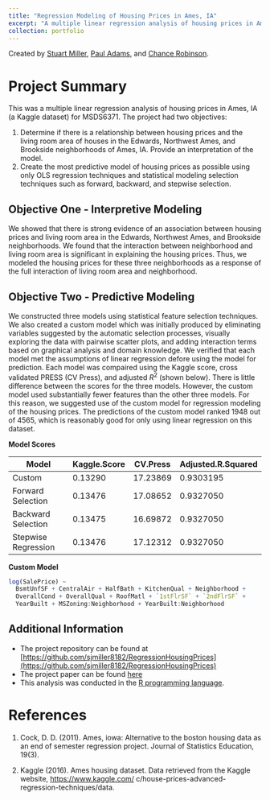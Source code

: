 ```yaml
---
title: "Regression Modeling of Housing Prices in Ames, IA"
excerpt: "A multiple linear regression analysis of housing prices in Ames, IA.<br/><img src='/images/portfolio/ames_ia_housesbanner.png'>"
collection: portfolio
---
```


Created by [Stuart Miller](https://github.com/sjmiller8182), 
[Paul Adams](https://github.com/PaulAdams4361), and 
[Chance Robinson](https://github.com/RobinsonCW).

# Project Summary

This was a multiple linear regression analysis of housing prices in Ames, IA (a Kaggle dataset)
for MSDS6371.
The project had two objectives: 

1. Determine if there is a relationship between housing prices and
 the living room area of houses in the Edwards, Northwest Ames, and
 Brookside neighborhoods of Ames, IA.
 Provide an interpretation of the model.
2. Create the most predictive model of housing prices as possible using only OLS regression techniques and
 statistical modeling selection techniques such as forward, backward, and stepwise selection.

## Objective One - Interpretive Modeling

We showed that there is strong evidence of an association between housing prices and
 living room area in the Edwards, Northwest Ames, and Brookside neighborhoods.
We found that the interaction between neighborhood and living room area is significant in explaining the housing prices.
Thus, we modeled the housing prices for these three neighborhoods as a response of the full interaction of living room area and neighborhood.

## Objective Two - Predictive Modeling

We constructed three models using statistical feature selection techniques.
We also created a custom model which was initially produced by eliminating variables suggested by the automatic selection processes,
 visually exploring the data with pairwise scatter plots,
 and adding interaction terms based on graphical analysis and domain knowledge.
We verified that each model met the assumptions of linear regression defore using the model for prediction.
Each model was compaired using the Kaggle score, cross validated PRESS (CV Press),
 and adjusted $R^2$ (shown below).
There is little difference between the scores for the three models.
However, the custom model used substantially fewer features than the other three models.
For this reason, we suggested use of the custom model for regression modeling of the housing prices.
The predictions of the custom model ranked 1948 out of 4565,
 which is reasonably good for only using linear regression on this dataset.

**Model Scores**

| Model | Kaggle.Score | CV.Press | Adjusted.R.Squared |
|-------|--------------|----------|-------------------|
| Custom | 0.13290 | 17.23869 | 0.9303195 |
| Forward Selection | 0.13476 | 17.08652 | 0.9327050 | 
| Backward Selection | 0.13475 | 16.69872 | 0.9327050 | 
| Stepwise Regression | 0.13476 | 17.12312 | 0.9327050 | 

**Custom Model**

```R
log(SalePrice) ~
  BsmtUnfSF + CentralAir + HalfBath + KitchenQual + Neighborhood +
  OverallCond + OverallQual + RoofMatl + `1stFlrSF` + `2ndFlrSF` +
  YearBuilt + MSZoning:Neighborhood + YearBuilt:Neighborhood
```

## Additional Information

* The project repository can be found at [https://github.com/sjmiller8182/RegressionHousingPrices](https://github.com/sjmiller8182/RegressionHousingPrices)
* The project paper can be found [here](https://sjmiller8182.github.io/RegressionHousingPrices/analysis/HousePriceRegressionAnalysis.pdf)
* This analysis was conducted in the [R programming language](https://www.r-project.org/about.html).


# References

1. Cock, D. D. (2011). Ames, iowa: Alternative to the boston housing data as an end of semester regression
project. Journal of Statistics Education, 19(3).

2. Kaggle (2016). Ames housing dataset. Data retrieved from the Kaggle website, https://www.kaggle.com/
c/house-prices-advanced-regression-techniques/data.

